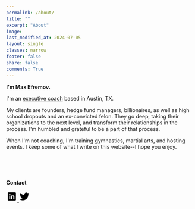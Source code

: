 ```yaml
---
permalink: /about/
title: ""
excerpt: "About"
image: 
last_modified_at: 2024-07-05
layout: single
classes: narrow
footer: false
share: false
comments: True
---
```


**I'm Max Efremov.**

I'm an <a href="https://calendly.com/maxim-efremov/complimentary-session-max">executive coach</a> based in Austin, TX.

My clients are founders, hedge fund managers, billionaires, as well as high school dropouts and an ex-convicted felon. They go deep, taking their organizations to the next level, and transform their relationships in the process. I'm humbled and grateful to be a part of that process.

When I'm not coaching, I'm training gymnastics, martial arts, and hosting events. I keep some of what I write on this website--I hope you enjoy.
<br><br>


<!-- 
<center>
<img src="/assets/images/handstands/onehanded.jpg" alt="One-handed handstand" width="250"/>
<img src="/assets/images/handstands/planche.jpg" alt="Straddle planche" width="250"/> 
<center>
-->



<br>
<br>
<p><b>Contact</b></p>
      
<a href="https://www.linkedin.com/in/maxim-efremov/">
      <img alt="LinkedIn" src="/assets/images/icons/linkedin.png">

<a href="http://www.twitter.com/maxefremov">
      <img alt="Twitter" src="/assets/images/icons/twitter.png">
<!-- 
<img src="/assets/images/icons/gmail.png">(mailto:maxim.efremov@gmail.com)
<img src="/assets/images/icons/linkedin.png">(https://www.linkedin.com/in/maxim-efremov/)
<img src="/assets/images/icons/twitter.png">(http://www.twitter.com/maxefremov) -->
<!-- <a href="mailto:maxim.efremov@gmail.com">
      <img alt="email" src="/assets/images/icons/gmail.png"> -->


<!-- 
Since moving to Austin, TX in 2020, I quit my job as a data scientist and 1) lobbied John Cornyn to double legal, high-skilled immigration ([thanks to Bryan Caplan](https://www.amazon.com/Open-Borders-Science-Ethics-Immigration/dp/1250316960)), 2) started coaching people in crypto in early 2021,  3) started a monthly meetup "Based in Austin" that grew to a some two hundred members, 4) have met countless people, Twitter mutuals, intellectual heroes, neighbors and founders and families.

<img src="/assets/images/twitter/social-currency.jpg" alt="What's being whispered to you in your city?" width="400"/>

The best way to get to know me would be to read the site, my [Twitter](https://twitter.com/maxefremov), [Clubhouse](https://www.joinclubhouse.com/@mefrem). See what I'm up to [now](/now/) or take a look at an out-of-date-and-incomplete of [my influences](/influences).

Some salient features:

- [Gwern](https://www.gwern.net/index) started a tradition of including your big five personality metrics: I'm 99th percentile extroverted, 62nd on emotional stability, 89th on agreeableness, 80th on conscientiousness, and 91st on imagination/neuroticism
- I encountered the [rationalist](https://wiki.lesswrong.com/wiki/Rationalist_movement) community in 2013, my port of entry to deep internet rabbit holes that end in life-changing friendships. There's a line from my reading Slate Star Codex to me moving to Austin, Texas
- I spent several years during college doing community service and disaster relief across the American Midwest. I met the salt of the earth and came away with the conviction that people are immensely decent.
- I'm a gymnast, acrobat, and handbalancer—check out the [fitness gram](https://www.instagram.com/maximally.me/) and [fitness page](/fitness) -->
